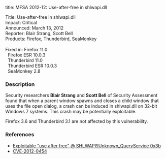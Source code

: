 title: MFSA 2012-12: Use-after-free in shlwapi.dll

<p>
<span class="label">Title:</span>      Use-after-free in shlwapi.dll<br/>
<span class="label">Impact:</span>     Critical<br/>
<span class="label">Announced:</span>  March 13, 2012<br/>
<span class="label">Reporter:</span>   Blair Strang, Scott Bell<br/>
<span class="label">Products:</span>   Firefox, Thunderbird, SeaMonkey<br/>
<br/>
<span class="label">Fixed in:</span>   Firefox 11.0<br/>
<span class="label">&#160;</span>      Firefox ESR 10.0.3<br/>
<span class="label">&#160;</span>      Thunderbird 11.0<br/>
<span class="label">&#160;</span>      Thunderbird ESR 10.0.3<br/>
<span class="label">&#160;</span>      SeaMonkey 2.8<br/>
</p>


<h3>Description</h3>

<p>Security researchers <strong>Blair Strang</strong> and <strong>Scott
Bell</strong> of Security Assessment found that when a parent window spawns and
closes a child window that uses the file open dialog, a crash can be induced in
shlwapi.dll on 32-bit Windows 7 systems. This crash may be potentially
exploitable. 
</p>

<p class="note">Firefox 3.6 and Thunderbird 3.1 are not affected by this
vulnerability.
</p>


<h3>References</h3>

<ul>
  <li><a href="https://bugzilla.mozilla.org/show_bug.cgi?id=684555">
      Exploitable "use after free" @ SHLWAPI!IUnknown_QueryService 0x3b</a></li>
  <li><a href="http://cve.mitre.org/cgi-bin/cvename.cgi?name=CVE-2012-0454" class="ex-ref">CVE-2012-0454</a></li>
</ul>



